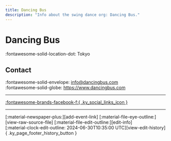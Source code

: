 ```yaml
---
title: Dancing Bus
description: "Info about the swing dance org: Dancing Bus."
---
```


# Dancing Bus

:fontawesome-solid-location-dot: Tokyo  


## Contact

:fontawesome-solid-envelope: <info@dancingbus.com>  
:fontawesome-solid-globe: <https://www.dancingbus.com>  

---

 [:fontawesome-brands-facebook-f:{ .ky_social_links_icon }](https://www.facebook.com/dancingbus)

---

<div class="ky_page_footer" markdown>
<div class="ky_page_footer_trailing" markdown="span">
[:material-newspaper-plus:][add-event-link]
[:material-file-eye-outline:][view-raw-source-file]
[:material-file-edit-outline:][edit-info]
</div>
<div class="ky_page_footer_leading" markdown="span">
[:material-clock-edit-outline: 2024-06-30T10:35:00 UTC][view-edit-history]{ .ky_page_footer_history_button }
</div>
</div>

[add-event-link]: https://github.com/swingdance/events/issues/new?assignees=&labels=add+event&projects=&template=02-add_entity.yml&title=Add%20Event%3A%20ja_JP%20%E2%80%A2%20%3CName%3E&region=ja_JP&province=Tokyo&city=Tokyo&org_id=dancing-bus "Add Event"
[view-raw-source-file]: https://github.com/swingdance/orgs/blob/main/ja_JP/dancing-bus.json "View Raw Source File"
[edit-info]: https://github.com/swingdance/orgs/issues/new?assignees=&labels=update+org&projects=&template=03-update_entity.yml&title=Update%20Org%3A%20ja_JP%20%E2%80%A2%20Dancing%20Bus&region=ja_JP&id=dancing-bus&name=Dancing%20Bus "Edit Info"

[view-edit-history]: https://github.com/swingdance/orgs/commits/main/ja_JP/dancing-bus.json "View Edit History"
